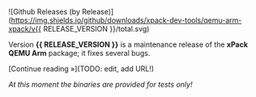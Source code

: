 ![Github Releases (by Release)](https://img.shields.io/github/downloads/xpack-dev-tools/qemu-arm-xpack/v{{ RELEASE_VERSION }}/total.svg)

Version **{{ RELEASE_VERSION }}** is a maintenance release of the **xPack QEMU Arm** package; it fixes several bugs.

[Continue reading »](TODO: edit, add URL!)

_At this moment the binaries are provided for tests only!_
